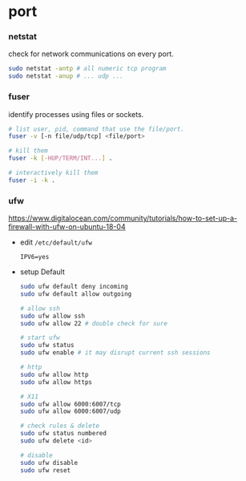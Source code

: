 # port


### netstat

check for network communications on every port.

```bash
sudo netstat -antp # all numeric tcp program
sudo netstat -anup # ... udp ...
```


### fuser

identify processes using files or sockets.

```bash
# list user, pid, command that use the file/port.
fuser -v [-n file/udp/tcp] <file/port>

# kill them
fuser -k [-HUP/TERM/INT...] .

# interactively kill them
fuser -i -k .
```


### ufw

https://www.digitalocean.com/community/tutorials/how-to-set-up-a-firewall-with-ufw-on-ubuntu-18-04

* edit `/etc/default/ufw`

  ```
  IPV6=yes
  ```

* setup Default

  ```bash
  sudo ufw default deny incoming
  sudo ufw default allow outgoing
  
  # allow ssh
  sudo ufw allow ssh
  sudo ufw allow 22 # double check for sure
  
  # start ufw
  sudo ufw status
  sudo ufw enable # it may disrupt current ssh sessions
  
  # http
  sudo ufw allow http
  sudo ufw allow https
  
  # X11
  sudo ufw allow 6000:6007/tcp
  sudo ufw allow 6000:6007/udp
  
  # check rules & delete 
  sudo ufw status numbered
  sudo ufw delete <id>
  
  # disable 
  sudo ufw disable
  sudo ufw reset
  ```

  
